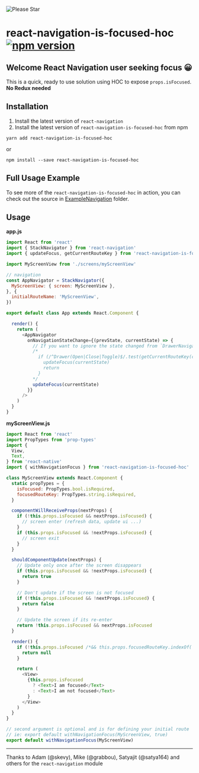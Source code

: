 ![Please Star](http://pmachowski.github.io/ghh/images/please_star_project.jpg)

# react-navigation-is-focused-hoc [![npm version](https://badge.fury.io/js/react-navigation-is-focused-hoc.svg)](https://badge.fury.io/js/react-navigation-is-focused-hoc)

## Welcome React Navigation user seeking focus 😀

This is a quick, ready to use solution using HOC to expose `props.isFocused`. **No Redux needed**

## Installation

1. Install the latest version of `react-navigation`
2. Install the latest version of `react-navigation-is-focused-hoc` from npm
```
yarn add react-navigation-is-focused-hoc
```
or
```
npm install --save react-navigation-is-focused-hoc
```

## Full Usage Example

To see more of the `react-navigation-is-focused-hoc` in action, you can check out the source in [ExampleNavigation](https://github.com/pmachowski/react-navigation-is-focused-hoc/tree/master/ExampleNavigation) folder.

## Usage

**app.js**
```javascript
import React from 'react'
import { StackNavigator } from 'react-navigation'
import { updateFocus, getCurrentRouteKey } from 'react-navigation-is-focused-hoc'

import MyScreenView from './screens/myScreenView'

// navigation
const AppNavigator = StackNavigator({
  MyScreenView: { screen: MyScreenView },
}, {
  initialRouteName: 'MyScreenView',
})

export default class App extends React.Component {

  render() {
    return (
      <AppNavigator
        onNavigationStateChange={(prevState, currentState) => {
          // If you want to ignore the state changed from `DrawerNavigator`, use this:
          /*
            if (/^Drawer(Open|Close|Toggle)$/.test(getCurrentRouteKey(currentState)) === false) {
              updateFocus(currentState)
              return
            }
          */
          updateFocus(currentState)
        }}
      />
    )
  }
}
```

**myScreenView.js**
```javascript
import React from 'react'
import PropTypes from 'prop-types'
import {
  View,
  Text,
} from 'react-native'
import { withNavigationFocus } from 'react-navigation-is-focused-hoc'

class MyScreenView extends React.Component {
  static propTypes = {
    isFocused: PropTypes.bool.isRequired,
    focusedRouteKey: PropTypes.string.isRequired,
  }

  componentWillReceiveProps(nextProps) {
    if (!this.props.isFocused && nextProps.isFocused) {
      // screen enter (refresh data, update ui ...)
    }
    if (this.props.isFocused && !nextProps.isFocused) {
      // screen exit
    }
  }

  shouldComponentUpdate(nextProps) {
    // Update only once after the screen disappears
    if (this.props.isFocused && !nextProps.isFocused) {
      return true
    }

    // Don't update if the screen is not focused
    if (!this.props.isFocused && !nextProps.isFocused) {
      return false
    }

    // Update the screen if its re-enter
    return !this.props.isFocused && nextProps.isFocused
  }

  render() {
    if (!this.props.isFocused /*&& this.props.focusedRouteKey.indexOf('Drawer') !== 0*/) {
      return null
    }

    return (
      <View>
        {this.props.isFocused
          ? <Text>I am focused</Text>
          : <Text>I am not focused</Text>
        }
      </View>
    )
  }
}

// second argument is optional and is for defining your initial route
// ie: export default withNavigationFocus(MyScreenView, true)
export default withNavigationFocus(MyScreenView)
```


------------

Thanks to Adam (@skevy), Mike (@grabbou), Satyajit (@satya164) and others for the `react-navigation` module
